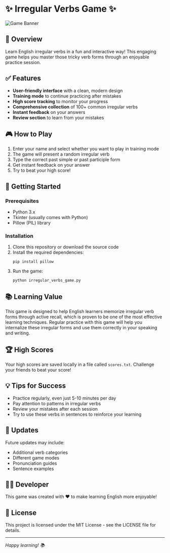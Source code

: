 # ✨ Irregular Verbs Game ✨

![Game Banner](https://via.placeholder.com/800x200?text=Irregular+Verbs+Game)

## 🌟 Overview

Learn English irregular verbs in a fun and interactive way! This engaging game helps you master those tricky verb forms through an enjoyable practice session.

## ✅ Features

- **User-friendly interface** with a clean, modern design
- **Training mode** to continue practicing after mistakes
- **High score tracking** to monitor your progress
- **Comprehensive collection** of 100+ common irregular verbs
- **Instant feedback** on your answers
- **Review section** to learn from your mistakes

## 🎮 How to Play

1. Enter your name and select whether you want to play in training mode
2. The game will present a random irregular verb
3. Type the correct past simple or past participle form
4. Get instant feedback on your answer
5. Try to beat your high score!

## 🚀 Getting Started

### Prerequisites

- Python 3.x
- Tkinter (usually comes with Python)
- Pillow (PIL) library

### Installation

1. Clone this repository or download the source code
2. Install the required dependencies:
   ```
   pip install pillow
   ```
3. Run the game:
   ```
   python irregular_verbs_game.py
   ```

## 📚 Learning Value

This game is designed to help English learners memorize irregular verb forms through active recall, which is proven to be one of the most effective learning techniques. Regular practice with this game will help you internalize these irregular forms and use them correctly in your speaking and writing.

## 🏆 High Scores

Your high scores are saved locally in a file called `scores.txt`. Challenge your friends to beat your score!

## 💡 Tips for Success

- Practice regularly, even just 5-10 minutes per day
- Pay attention to patterns in irregular verbs
- Review your mistakes after each session
- Try to use these verbs in sentences to reinforce your learning

## 🔄 Updates

Future updates may include:
- Additional verb categories
- Different game modes
- Pronunciation guides
- Sentence examples

## 👨‍💻 Developer

This game was created with ❤️ to make learning English more enjoyable!

## 📜 License

This project is licensed under the MIT License - see the LICENSE file for details.

---

*Happy learning! 📚*
